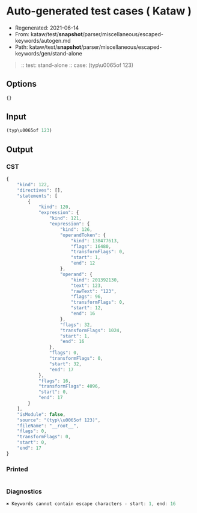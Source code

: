 # Auto-generated test cases ( Kataw )
- Regenerated: 2021-06-14
- From: kataw/test/__snapshot__/parser/miscellaneous/escaped-keywords/autogen.md
- Path: kataw/test/__snapshot__/parser/miscellaneous/escaped-keywords/gen/stand-alone
> :: test: stand-alone
> :: case: (typ\u0065of 123)
## Options

`````js
{}
`````
## Input

`````js
(typ\u0065of 123)
`````
## Output

### CST

```javascript
{
    "kind": 122,
    "directives": [],
    "statements": [
        {
            "kind": 120,
            "expression": {
                "kind": 121,
                "expression": {
                    "kind": 126,
                    "operandToken": {
                        "kind": 138477613,
                        "flags": 16480,
                        "transformFlags": 0,
                        "start": 1,
                        "end": 12
                    },
                    "operand": {
                        "kind": 201392130,
                        "text": 123,
                        "rawText": "123",
                        "flags": 96,
                        "transformFlags": 0,
                        "start": 12,
                        "end": 16
                    },
                    "flags": 32,
                    "transformFlags": 1024,
                    "start": 1,
                    "end": 16
                },
                "flags": 0,
                "transformFlags": 0,
                "start": 32,
                "end": 17
            },
            "flags": 16,
            "transformFlags": 4096,
            "start": 0,
            "end": 17
        }
    ],
    "isModule": false,
    "source": "(typ\\u0065of 123)",
    "fileName": "__root__",
    "flags": 0,
    "transformFlags": 0,
    "start": 0,
    "end": 17
}
```

### Printed

```javascript

```

### Diagnostics

```javascript
✖ Keywords cannot contain escape characters - start: 1, end: 16

```

